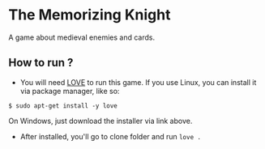# The Memorizing Knight
A game about medieval enemies and cards.


## How to run ?

- You will need [LOVE](http://www.love2d.org) to run this game.
If you use Linux, you can install it via package manager, like so:
```
$ sudo apt-get install -y love
```
On Windows, just download the installer via link above.

- After installed, you'll go to clone folder and run `love .`
